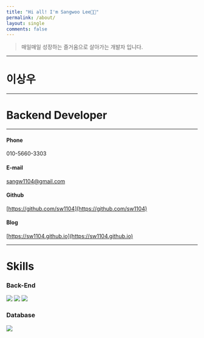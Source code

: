 ```yaml
---
title: "Hi all! I'm Sangwoo Lee👋🏻"
permalink: /about/
layout: single
comments: false
---
```


> 매일매일 성장하는 즐거움으로 살아가는 개발자 입니다.

****
# 이상우
****
# Backend Developer
****
#### Phone

010-5660-3303

#### E-mail

[sangw1104@gmail.com](sangw1104@gmail.com)

#### Github

[https://github.com/sw1104](https://github.com/sw1104)

#### Blog

[https://sw1104.github.io](https://sw1104.github.io)

****
# Skills
### Back-End
<img src="https://img.shields.io/badge/JavaScript-FFCA28?style=flat-square&logo=javascript&logoColor=white"/>
<img src="https://img.shields.io/badge/Node.js-008000?style=flat-square&logo=Node.js&logoColor=white"/>
<img src="https://img.shields.io/badge/Express-000080?style=flat-square&logo=Express&logoColor=white"/>

### Database
<img src="https://img.shields.io/badge/ MySQL8.0-6441a5?style=flat-square&logo=MySQL&logoColor=white"/>
